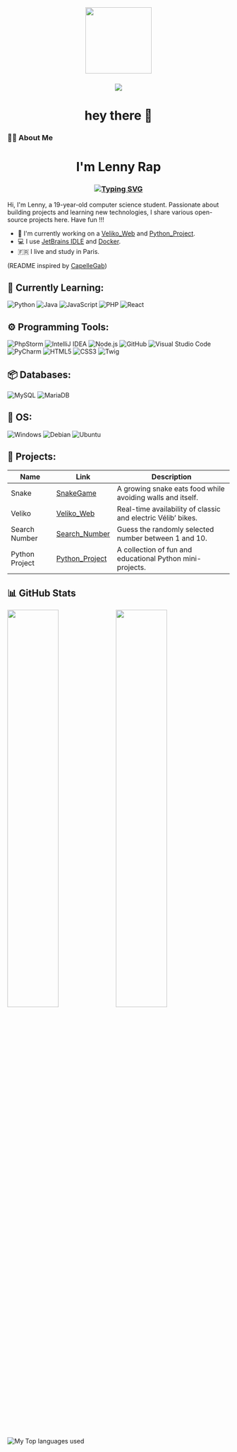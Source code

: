 <div align="center">
  <img height="150" src="https://media2.giphy.com/media/v1.Y2lkPTc5MGI3NjExYnFiMzltbTkzNzF2Nnp2cjhwZzRsaGRjYXdxNXd3cDJwYXptbDNueiZlcD12MV9pbnRlcm5hbF9naWZfYnlfaWQmY3Q9cw/juua9i2c2fA0AIp2iq/giphy.gif"  />
</div>

###

<div align="center">

</div>

###

<div align="center">
  <img src="https://visitor-badge.laobi.icu/badge?page_id=LennRapp.LenRapp"  />
</div>

###

<h1 align="center">hey there 👋</h1>

###

<h3 align="left">👩‍💻  About Me</h3>

###

 <h1 align="center">I'm Lenny Rap</h1>
 <h3 align="center"><a href="https://git.io/typing-svg"><img src="https://readme-typing-svg.herokuapp.com?font=Fira+Code&pause=200&vCenter=true&width=555&lines=Frontend+and+Backend+developer+from+France" alt="Typing SVG" /></a>
 </h3>
Hi, I'm Lenny, a 19-year-old computer science student. Passionate about building projects and learning new technologies, I share various open-source projects here. Have fun !!!



 - 🔭 I'm currently working on a [Veliko_Web](https://github.com/LenRapp/Veliko_Web) and [Python_Project](https://github.com/LenRapp/Python_Project).
 - 💻 I use [JetBrains IDLE](https://www.jetbrains.com/idea/) and [Docker](https://www.docker.com/).
 - 🇫🇷 I live and study in Paris.

(README inspired by [CapelleGab](https://github.com/CapelleGab))

## 📑 Currently Learning:

![Python](https://img.shields.io/badge/Python-3776AB?style=for-the-badge&logo=python&logoColor=white)
![Java](https://img.shields.io/badge/java-%23ED8B00.svg?style=for-the-badge&logo=java&logoColor=white)
![JavaScript](https://img.shields.io/badge/javascript-%23323330.svg?style=for-the-badge&logo=javascript&logoColor=%23F7DF1E)
![PHP](https://img.shields.io/badge/PHP-777BB4?style=for-the-badge&logo=php&logoColor=white)
![React](https://img.shields.io/badge/React-20232A?style=for-the-badge&logo=react&logoColor=61DAFB)



## ⚙️ Programming Tools:
![PhpStorm](https://img.shields.io/badge/PhpStorm-000000?style=for-the-badge&logo=phpstorm&logoColor=white)
![IntelliJ IDEA](https://img.shields.io/badge/IntelliJ_IDEA-000000?style=for-the-badge&logo=intellijidea&logoColor=white)
![Node.js](https://img.shields.io/badge/Node.js-43853D?style=for-the-badge&logo=nodedotjs&logoColor=white)
![GitHub](https://img.shields.io/badge/GitHub-181717?style=for-the-badge&logo=github&logoColor=white)
![Visual Studio Code](https://img.shields.io/badge/VS_Code-0078D7?style=for-the-badge&logo=visualstudiocode&logoColor=white)
![PyCharm](https://img.shields.io/badge/PyCharm-000000?style=for-the-badge&logo=pycharm&logoColor=white)
![HTML5](https://img.shields.io/badge/HTML5-E34F26?style=for-the-badge&logo=html5&logoColor=white)
![CSS3](https://img.shields.io/badge/CSS3-1572B6?style=for-the-badge&logo=css3&logoColor=white)
![Twig](https://img.shields.io/badge/Twig-FFDD00?style=for-the-badge&logo=twig&logoColor=black)




## 📦 Databases:
![MySQL](https://img.shields.io/badge/MySQL-4479A1?style=for-the-badge&logo=mysql&logoColor=white)
![MariaDB](https://img.shields.io/badge/MariaDB-003545?style=for-the-badge&logo=mariadb&logoColor=white)


## 🔧 OS:
![Windows](https://img.shields.io/badge/Windows-0078D6?style=for-the-badge&logo=windows&logoColor=white)
![Debian](https://img.shields.io/badge/Debian-A81D33?style=for-the-badge&logo=debian&logoColor=white)
![Ubuntu](https://img.shields.io/badge/Ubuntu-E95420?style=for-the-badge&logo=ubuntu&logoColor=white)

## 🚩 Projects:
| Name                                                  | Link                                                        | Description                                                    |
  |-------------------------------------------------------|-------------------------------------------------------------|----------------------------------------------------------------|
| Snake        | [SnakeGame](https://github.com/LenRapp/SnakeGame)           | A growing snake eats food while avoiding walls and itself.<br/> |
| Veliko        | [Veliko_Web](https://github.com/LenRapp/Veliko_Web)         | Real-time availability of classic and electric Vélib’ bikes.   |
| Search Number | [Search_Number](https://github.com/LenRapp/Search_Number)   | Guess the randomly selected number between 1 and 10.                                          |
| Python Project | [Python_Project](https://github.com/LenRapp/Python_Project) | A collection of fun and educational Python mini-projects.                                          |


## 📊 GitHub Stats
<img src="https://github-readme-stats.vercel.app/api?username=LenRapp&show_icons=true&theme=dracula&hide_border=true" width="48%" />
<img src="https://github-readme-streak-stats.herokuapp.com/?user=LenRapp&theme=dracula&hide_border=true" width="48%" />

 <img align="left" alt="My Top languages used" src="https://github-readme-stats.vercel.app/api/top-langs/?username=LenRapp&hide_border=true&theme=dracula" />